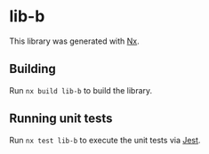 # lib-b

This library was generated with [Nx](https://nx.dev).

## Building

Run `nx build lib-b` to build the library.

## Running unit tests

Run `nx test lib-b` to execute the unit tests via [Jest](https://jestjs.io).
